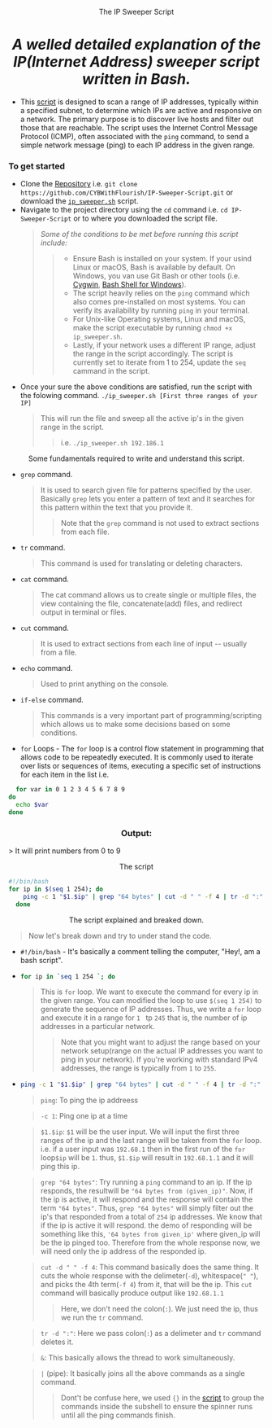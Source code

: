 <p align="center">The IP Sweeper Script</p>
<h1 align="center"><i>A welled detailed explanation of the IP(Internet Address) sweeper script written in Bash.</i></h1>

- This [script](/ip_sweeper.sh 'ip_sweeper.sh file') is designed to scan a range of IP addresses, typically within a specified subnet, to determine which IPs are active and responsive on a network. The primary purpose is to discover live hosts and filter out those that are reachable. The script uses the Internet Control Message Protocol (ICMP), often associated with the `ping` command, to send a simple network message (ping) to each IP address in the given range.

### To get started
- Clone the [Repository](https://github.com/CYBWithFlourish/IP-Sweeper-Script.git  'Projects Repo') i.e. `git clone https://github.com/CYBWithFlourish/IP-Sweeper-Script.git` or download the [`ip_sweeper.sh`](/ip_sweeper.sh 'ip_sweeper.sh file') script.
- Navigate to the project directory using the `cd` command i.e. `cd IP-Sweeper-Script` or to where you downloaded the script file.
  ><i>Some of the conditions to be met before running this script include:</i>
  >>- Ensure Bash is installed on your system. If your usind Linux or macOS, Bash is available by default. On Windows, you van use Git Bash or other tools (i.e. [Cygwin](), [Bash Shell for Windows]()).
  >>- The script heavily relies on the `ping` command which also comes pre-installed on most systems. You can verify its availability by running `ping` in your terminal.
  >>- For Unix-like Operating systems, Linux and macOS, make the script executable by running `chmod +x ip_sweeper.sh`.
  >>- Lastly, if your network uses a different IP range, adjust the range in the script accordingly. The script is currently set to iterate from 1 to 254, update the `seq` cammand in the script.
- Once your sure the above conditions are satisfied,  run the script with the folowing command.
   `./ip_sweeper.sh [First three ranges of your IP]`
   >This will run the file and sweep all the active ip's in the given range in the script.
   >>i.e. `./ip_sweeper.sh 192.186.1`

<p align='center'>Some fundamentals required to write and understand this script.</p>
 
- `grep` command.
   >It is used to search given file for patterns specified by the user. Basically `grep` lets you enter a pattern of text and it searches for this pattern within the text that you provide it.
   >>Note that the `grep` command is not used to extract sections from each file.
- `tr` command.
  >This command is used for translating or deleting characters.
- `cat` command.
  >The cat command allows us to create single or multiple files, the view containing the file, concatenate(add) files, and redirect output in terminal or files.
- `cut` command.
  >It is used to extract sections from each line of input -- usually from a file.
- `echo` command.
  >Used to print anything on the console.
- `if-else` command.
  >This commands is a very important part of programming/scripting which allows us to make some decisions based on some conditions.
- `for` Loops  - The `for` loop is a control flow statement in programming that allows code to be repeatedly executed. It is commonly used to iterate over lists or sequences of items, executing a specific set of instructions for each item in the list i.e. 
```sh
  for var in 0 1 2 3 4 5 6 7 8 9
do
  echo $var
done
```
<h3 align='center'>Output:</h3>
> It will print numbers from 0 to 9


<p align='center'>The script</p>

```sh
#!/bin/bash
for ip in $(seq 1 254); do
    ping -c 1 "$1.$ip" | grep "64 bytes" | cut -d " " -f 4 | tr -d ":" &
  done
```
<p align='center'>The script explained and breaked down.</p>

> Now let's break down and try to under stand the code.

- `#!/bin/bash` - It's basically a comment telling the computer, "Hey!, am a bash script".
- ```sh
  for ip in `seq 1 254 `; do 
  ```       
  > This is `for` loop. We want to execute the command for every ip in the given range.
  > You can modified the loop to use `$(seq 1 254)` to generate the sequence of IP addresses.
  > Thus, we write a `for` loop and execute it in a range for `1 ` tp `245` that is, the number of ip addresses in a particular network.
  >>Note that you might want to adjust the range based on your network setup(range on the actual IP addresses you want to ping in your network). If you're working with standard IPv4 addresses, the range is typically from `1` to `255`.
- ```sh
  ping -c 1 "$1.$ip" | grep "64 bytes" | cut -d " " -f 4 | tr -d ":" &
  ```
  > `ping`: To ping the ip addreess

  > `-c 1`: Ping one ip at a time

  > `$1.$ip`: `$1` will be the user input. We will input the first three ranges of the ip and the last range will be taken from the `for` loop. i.e. if a user input was `192.68.1` then in the first run of the `for` loop`$ip` will be `1`. thus, `$1.$ip` will result in `192.68.1.1` and it will ping this ip.

  > `grep "64 bytes"`: Try running a `ping` command to an ip. If the ip responds, the resultwill be `"64 bytes from (given_ip)"`. Now, if the ip is active, it will respond and the response will contain the term `"64 bytes"`. Thus, `grep "64 bytes"` will simply filter out the ip's that responded from a total of `254` ip addresses. We know that if the ip is active it will respond. the demo of responding will be something like this, `'64 bytes from given_ip'` where given_ip will be the ip pinged too. Therefore from the whole response now, we will need only the ip address of the responded ip.

  > `cut -d " " -f 4`: This command basically does the same thing. It cuts the whole response with the delimeter(`-d`), whitespace(`" "`), and picks the 4th term(`-f 4`) from it, that will be the ip. This `cut` command will basically produce output like `192.68.1.1` 
  >>Here, we don't need the colon(`:`). We just need the ip, thus we run the `tr` command.

  > `tr -d ":"`: Here we pass colon(`:`) as a delimeter and `tr` command deletes it.

  > `&`: This basically allows the thread to work simultaneously.

  > `|` (pipe): It basically joins all the above commands as a single command.
  >> Dont't be confuse here, we used `{}` in the [script](/ip_sweeper.sh) to group the commands inside the subshell to ensure the spinner runs until all the ping commands finish.


